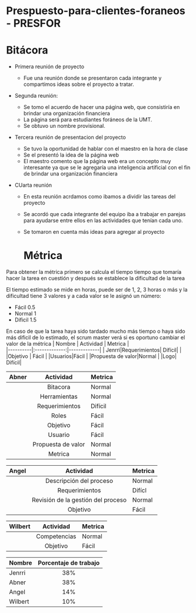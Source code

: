# Prespuesto-para-clientes-foraneos - PRESFOR 
# Bitácora
- Primera reunión de proyecto 
  
  - Fue una reunión donde se presentaron cada integrante y compartimos ideas sobre el proyecto a tratar.

- Segunda reunión:
  
  - Se tomo el acuerdo de hacer una página web, que consistiría en brindar una organización financiera
  - La página será para estudiantes foráneos de la UMT.
  - Se obtuvo un nombre provisional.

  
- Tercera reunión de presentacion del proyecto 
  - Se tuvo la oportunidad de hablar con el maestro en la hora de clase 
  - Se el presentó la idea de la página web
  - El maestro comento que la página web era un concepto muy interesante ya que se le agregaría una inteligencia artificial con el fin de brindar una organización financiera 
- CUarta reunión
  - En esta reunión acrdamos como ibamos a dividir las tareas del proyecto
  - Se acordó que cada integrante del equipo iba a trabajar en parejas para ayudarse entre ellos en las actividades que tenían cada uno.
  - Se tomaron en cuenta más ideas para agregar al proyecto

    # Métrica
Para obtener la métrica primero se calcula el tiempo tiempo que tomaría hacer la tarea en cuestión y después se establece la dificultad de la tarea 

El tiempo estimado se mide en horas, puede ser de 1, 2, 3 horas o más y la dificultad tiene 3 valores y a cada valor se le asignó un número:
  - Fácil 0.5
  - Normal 1
  - Dificil 1.5

En caso de que la tarea haya sido tardado mucho más tiempo o haya sido más dificil de lo estimado, el scrum master verá si es oportuno cambiar el valor de la métrica
| Nombre   |     Actividad     | Metrica |                
|----------|:-------------:|-------------|
| Jenrri|Requerimientos| Difícil|
|       |Objetivo | Fácil
|       |Usuarios|Fácil
|       |Propuesta de valor|Normal
|       |Logo| Difícil|

| Abner |     Actividad     | Metrica |
|----------|:-------------:|-------------|
|          | Bitacora |Normal| 
|          |Herramientas|Normal|
|          |Requerimientos| Difícil|
|          |Roles|Fácil|
|          |Objetivo|Fácil|
|          |Usuario|Fácil|
|          |Propuesta de valor| Normal|
|          |Metrica| Normal|

| Angel |     Actividad     | Metrica |
|----------|:-------------:|-------------|
|          | Descripción del proceso |Normal| 
|          |Requerimientos |Difícl|
|          |Revisión de la gestión del proceso|Normal|
|          |Objetivo|Fácil|

| Wilbert |     Actividad     | Metrica |
|----------|:-------------:|-------------|
|          | Competencias |Normal| 
|          |Objetivo|Fácil|

| Nombre |     Porcentaje de trabajo     | 
|----------|:-------------:|
|    Jenrri       | 38%
|    Abner      |   38% 
|    Angel       |  14%
|    Wilbert       | 10%   
